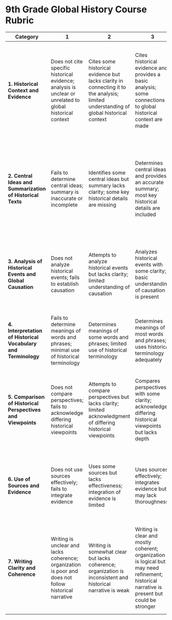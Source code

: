 # 9th Grade Global History Course Rubric

| Category                                                      | 1                                                                                                         | 2                                                                                                                                     | 3                                                                                                                                            | 4                                                                                                                                            | 5                                                                                                                                            | 6                                                                                                                                                            | 7                                                                                                                                                                          |
|---------|---------|---------|---------|---------|---------|---------|---------|
| **1. Historical Context and Evidence**                         | Does not cite specific historical evidence; analysis is unclear or unrelated to global historical context | Cites some historical evidence but lacks clarity in connecting it to the analysis; limited understanding of global historical context | Cites historical evidence and provides a basic analysis; some connections to global historical context are made                              | Cites relevant historical evidence; clear analysis with connections to global historical context                                             | Cites specific and relevant historical evidence; well-developed analysis with connections to global historical context                       | Cites strong historical evidence; thorough analysis that connects specific details to a comprehensive understanding of global historical context             | Expertly cites specific historical evidence; insightful and thorough analysis that connects specific details to a comprehensive understanding of global historical context |
| **2. Central Ideas and Summarization of Historical Texts**     | Fails to determine central ideas; summary is inaccurate or incomplete                                     | Identifies some central ideas but summary lacks clarity; some key historical details are missing                                      | Determines central ideas and provides an accurate summary; most key historical details are included                                          | Clearly identifies central ideas; provides a thorough and accurate summary with clear relationships between key historical details and ideas | Clearly identifies central ideas; provides a thorough and accurate summary with clear relationships between key historical details and ideas | Precisely identifies central ideas; offers a comprehensive and insightful summary that delineates relationships between key historical details and ideas     | Precisely identifies central ideas; offers a comprehensive and insightful summary that clearly delineates relationships between key historical details and ideas           |
| **3. Analysis of Historical Events and Global Causation**      | Does not analyze historical events; fails to establish causation                                          | Attempts to analyze historical events but lacks clarity; limited understanding of causation                                           | Analyzes historical events with some clarity; basic understanding of causation is present                                                    | Analyzes historical events clearly; establishes causation with well-developed reasoning                                                      | Clearly analyzes historical events; establishes causation with strong reasoning                                                              | Analyzes historical events thoroughly; provides a comprehensive understanding of causation with well-developed reasoning                                     | Expertly analyzes historical events; provides a comprehensive understanding of causation with strong reasoning                                                             |
| **4. Interpretation of Historical Vocabulary and Terminology** | Fails to determine meanings of words and phrases; minimal use of historical terminology                   | Determines meanings of some words and phrases; limited use of historical terminology                                                  | Determines meanings of most words and phrases; uses historical terminology adequately                                                        | Determines meanings of words and phrases clearly; uses historical terminology effectively                                                    | Clearly determines meanings of words and phrases; uses historical terminology effectively                                                    | Skillfully determines meanings of words and phrases; uses historical terminology proficiently                                                                | Expertly determines meanings of words and phrases; skillfully uses and explains historical terminology                                                                     |
| **5. Comparison of Historical Perspectives and Viewpoints**    | Does not compare perspectives; fails to acknowledge differing historical viewpoints                       | Attempts to compare perspectives but lacks clarity; limited acknowledgment of differing historical viewpoints                         | Compares perspectives with some clarity; acknowledges differing historical viewpoints but lacks depth                                        | Compares perspectives clearly; assesses differing historical viewpoints and their reasoning and evidence                                     | Clearly compares perspectives; thoroughly assesses differing historical viewpoints and their reasoning and evidence                          | Compares perspectives insightfully; expertly assesses differing historical viewpoints with strong reasoning and evidence                                     | Insightfully compares perspectives; expertly assesses and compares differing historical viewpoints with strong reasoning and evidence                                      |
| **6. Use of Sources and Evidence**                             | Does not use sources effectively; fails to integrate evidence                                             | Uses some sources but lacks effectiveness; integration of evidence is limited                                                         | Uses sources effectively; integrates evidence but may lack thoroughness                                                                      | Uses multiple sources skillfully; integrates evidence effectively                                                                            | Skillfully uses multiple sources; integrates evidence effectively and enhances the argument                                                  | Uses diverse sources expertly; integrates evidence thoroughly and enhances the argument                                                                      | Expertly uses and integrates a diverse range of sources; evidence is highly relevant and significantly strengthens the argument                                            |
| **7. Writing Clarity and Coherence**                           | Writing is unclear and lacks coherence; organization is poor and does not follow historical narrative     | Writing is somewhat clear but lacks coherence; organization is inconsistent and historical narrative is weak                          | Writing is clear and mostly coherent; organization is logical but may need refinement; historical narrative is present but could be stronger | Writing is clear, coherent, and well-organized; shows logical progression and cohesion; historical narrative is strong                       | Writing is clear, coherent, and well-organized; shows logical progression and cohesion; historical narrative is strong                       | Writing is exceptionally clear, coherent, and well-organized; demonstrates a strong logical flow and cohesion throughout; historical narrative is compelling | Writing is exceptionally clear, coherent, and well-organized; demonstrates a strong logical flow and cohesion throughout; historical narrative is compelling               |
